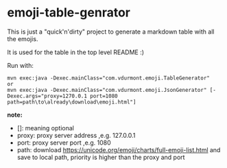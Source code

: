 # emoji-table-genrator

This is just a "quick'n'dirty" project to generate a markdown table with all the emojis.

It is used for the table in the top level README :)


Run with:

```
mvn exec:java -Dexec.mainClass="com.vdurmont.emoji.TableGenerator"
or 
mvn exec:java -Dexec.mainClass="com.vdurmont.emoji.JsonGenerator" [-Dexec.args="proxy=1270.0.1 port=1080 path=path\to\already\download\emoji.html"]

```
**note:**
- []: meaning optional
- proxy: proxy server address ,e.g. 127.0.0.1
- port: proxy server port ,e.g. 1080
- path: download https://unicode.org/emoji/charts/full-emoji-list.html and save to local path,  priority is higher than the proxy and port
